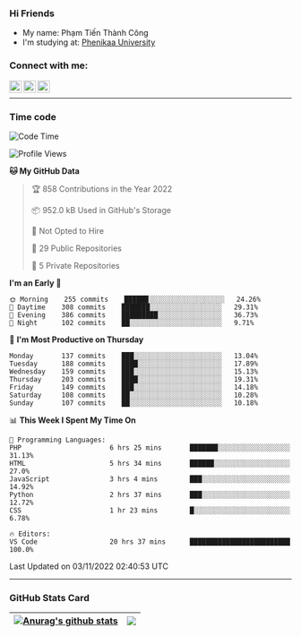### Hi Friends

- My name: Phạm Tiến Thành Công
- I'm studying at: [Phenikaa University]


### Connect with me:
[<img align="left" alt="PhamTienThanhCong | Facebook" width="22px" src="https://upload.wikimedia.org/wikipedia/commons/thumb/1/16/Facebook-icon-1.png/640px-Facebook-icon-1.png" />][facebook]
[<img align="left" alt="PhamTienThanhCong | Zalo" width="22px" src="https://www.anphatpc.com.vn/template/anphat_2020v2/images/icon-zalo.jpg" />][zalo]
[<img align="left" alt="PhamTienThanhCong | LinkedIn" width="22px" src="https://cdn3.iconfinder.com/data/icons/inficons/512/linkedin.png" />][linkedin]

<br />

---

### Time code

<!--START_SECTION:waka-->
![Code Time](http://img.shields.io/badge/Code%20Time-662%20hrs%2022%20mins-blue)

![Profile Views](http://img.shields.io/badge/Profile%20Views-8-blue)

**🐱 My GitHub Data** 

> 🏆 858 Contributions in the Year 2022
 > 
> 📦 952.0 kB Used in GitHub's Storage 
 > 
> 🚫 Not Opted to Hire
 > 
> 📜 29 Public Repositories 
 > 
> 🔑 5 Private Repositories  
 > 
**I'm an Early 🐤** 

```text
🌞 Morning    255 commits    ██████░░░░░░░░░░░░░░░░░░░   24.26% 
🌆 Daytime    308 commits    ███████░░░░░░░░░░░░░░░░░░   29.31% 
🌃 Evening    386 commits    █████████░░░░░░░░░░░░░░░░   36.73% 
🌙 Night      102 commits    ██░░░░░░░░░░░░░░░░░░░░░░░   9.71%

```
📅 **I'm Most Productive on Thursday** 

```text
Monday       137 commits    ███░░░░░░░░░░░░░░░░░░░░░░   13.04% 
Tuesday      188 commits    ████░░░░░░░░░░░░░░░░░░░░░   17.89% 
Wednesday    159 commits    ███░░░░░░░░░░░░░░░░░░░░░░   15.13% 
Thursday     203 commits    ████░░░░░░░░░░░░░░░░░░░░░   19.31% 
Friday       149 commits    ███░░░░░░░░░░░░░░░░░░░░░░   14.18% 
Saturday     108 commits    ██░░░░░░░░░░░░░░░░░░░░░░░   10.28% 
Sunday       107 commits    ██░░░░░░░░░░░░░░░░░░░░░░░   10.18%

```


📊 **This Week I Spent My Time On** 

```text
💬 Programming Languages: 
PHP                      6 hrs 25 mins       ███████░░░░░░░░░░░░░░░░░░   31.13% 
HTML                     5 hrs 34 mins       ██████░░░░░░░░░░░░░░░░░░░   27.0% 
JavaScript               3 hrs 4 mins        ███░░░░░░░░░░░░░░░░░░░░░░   14.92% 
Python                   2 hrs 37 mins       ███░░░░░░░░░░░░░░░░░░░░░░   12.72% 
CSS                      1 hr 23 mins        █░░░░░░░░░░░░░░░░░░░░░░░░   6.78%

🔥 Editors: 
VS Code                  20 hrs 37 mins      █████████████████████████   100.0%

```


 Last Updated on 03/11/2022 02:40:53 UTC
<!--END_SECTION:waka-->

---

### GitHub Stats Card

| <a href="https://github.com/phamtienthanhcong"><img align="center" src="https://github-readme-stats.vercel.app/api?username=PhamTienThanhCong&show_icons=true&include_all_commits=true&theme=buefy&hide_border=true&theme=ocean_dark" alt="Anurag's github stats" /></a> | <a href="https://github.com/phamtienthanhcong"><img align="center" src="https://github-readme-stats.vercel.app/api/top-langs/?username=PhamTienThanhCong&layout=compact&theme=buefy&hide_border=true&theme=ocean_dark" /></a> |
| ------------- | ------------- |

[Phenikaa University]: https://phenikaa-uni.edu.vn/vi
[facebook]: https://www.facebook.com/phamtienthanhcong
[linkedin]: https://linkedin.com/in/phamtienthanhcong
[zalo]: https://zalo.me/0396396332
[tiktok]: https://www.tiktok.com/@phamtienthanhcong
[web]: https://github.com/PhamTienThanhCong/web_dev
[min project]: https://github.com/PhamTienThanhCong/Project-Of-Web
[c and cpp]: https://github.com/PhamTienThanhCong/Code_C_and_Cpro
[python]: https://github.com/PhamTienThanhCong/Python_beginer
